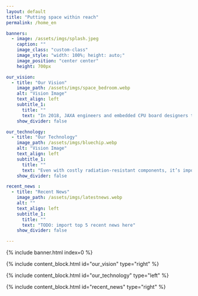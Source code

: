 ```yaml
---
layout: default
title: "Putting space within reach"
permalink: /home_en

banners:
  - image: /assets/imgs/splash.jpeg
    caption: ""
    image_class: "custom-class"
    image_style: "width: 100%; height: auto;"
    image_position: "center center"
    height: 700px

our_vision:
  - title: "Our Vision"
    image_path: /assets/imgs/space_bedroom.webp
    alt: "Vision Image"
    text_align: left
    subtitle_1:
      title: ""
      text: "In 2018, JAXA engineers and embedded CPU board designers teamed up to launch this JAXA-originated venture. A future where anyone can travel to the moon... To make this vision a reality, we strive to create affordable and high-performance space computers."
    show_divider: false

our_technology:
  - title: "Our Technology"
    image_path: /assets/imgs/bluechip.webp
    alt: "Vision Image"
    text_align: left
    subtitle_1:
      title: ""
      text: "Even with costly radiation-resistant components, it’s impossible to prevent all failures in space systems, potentially leading to the abrupt end of vital missions. Space Cubics leverages technology honed aboard the International Space Station to deliver reliable products while significantly reducing development costs."
    show_divider: false

recent_news :
  - title: "Recent News"
    image_path: /assets/imgs/latestnews.webp
    alt: ""
    text_align: left
    subtitle_1:
      title: ""
      text: "TODO: import top 5 recent news here"
    show_divider: false

---
```


{% include banner.html index=0 %}

{% include content_block.html id="our_vision" type="right" %}

{% include content_block.html id="our_technology" type="left" %}

{% include content_block.html id="recent_news" type="right" %}